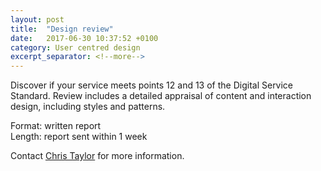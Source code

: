 ```yaml
---
layout: post
title:  "Design review"
date:   2017-06-30 10:37:52 +0100
category: User centred design
excerpt_separator: <!--more-->
---
```


Discover if your service meets points 12 and 13 of the Digital Service Standard. Review includes a detailed appraisal of content and interaction design, including styles and patterns.

Format: written report  
Length: report sent within 1 week

Contact <a href="mailto:CentreOfExcellenceCentral@digital.homeoffice.gov.uk">Chris Taylor</a> for more information.
